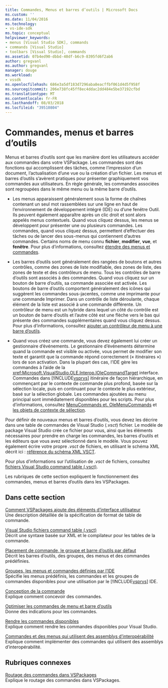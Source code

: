 ```yaml
---
title: Commandes, Menus et barres d’outils | Microsoft Docs
ms.custom: ''
ms.date: 11/04/2016
ms.technology:
- vs-ide-sdk
ms.topic: conceptual
helpviewer_keywords:
- menus [Visual Studio SDK], commands
- commands [Visual Studio]
- toolbars [Visual Studio], commands
ms.assetid: 07b4ed90-dbbd-40df-b6c9-8395fd6f2ab6
author: gregvanl
ms.author: gregvanl
manager: douge
ms.workload:
- vssdk
ms.openlocfilehash: 686e3a5df183d7296aba8eacffbf061d4d5f958f
ms.sourcegitcommit: 206e738fc45ff8ec4ddac2dd484e5be37192cfbd
ms.translationtype: MT
ms.contentlocale: fr-FR
ms.lasthandoff: 08/03/2018
ms.locfileid: "39510804"
---
```

# <a name="commands-menus-and-toolbars"></a>Commandes, menus et barres d’outils
Menus et barres d’outils sont que les manière dont les utilisateurs accéder aux commandes dans votre VSPackage. Les commandes sont des fonctions qui accomplissent des tâches, comme l’impression d’un document, l’actualisation d’une vue ou la création d’un fichier. Les menus et barres d’outils s’avèrent pratiques pour présenter graphiquement vos commandes aux utilisateurs. En règle générale, les commandes associées sont regroupées dans le même menu ou la même barre d’outils.  
  
-   Les menus apparaissent généralement sous la forme de chaînes contenant un seul mot rassemblées sur une ligne en haut de l’environnement de développement intégré (IDE) ou d’une fenêtre Outil. Ils peuvent également apparaître après un clic droit et sont alors appelés menus contextuels. Quand vous cliquez dessus, les menus se développent pour présenter une ou plusieurs commandes. Les commandes, quand vous cliquez dessus, permettent d’effectuer des tâches ou de lancer des sous-menus qui contiennent d’autres commandes. Certains noms de menu connu **fichier**, **modifier**, **vue**, et **fenêtre**. Pour plus d’informations, consultez [étendre des menus et commandes](../../extensibility/extending-menus-and-commands.md).  
  
-   Les barres d’outils sont généralement des rangées de boutons et autres contrôles, comme des zones de liste modifiable, des zones de liste, des zones de texte et des contrôleurs de menu. Tous les contrôles de barre d’outils sont associés à des commandes. Quand vous cliquez sur un bouton de barre d’outils, sa commande associée est activée. Les boutons de barre d’outils comportent généralement des icônes qui suggèrent les commandes sous-jacentes, comme une imprimante pour une commande Imprimer. Dans un contrôle de liste déroulante, chaque élément de la liste est associé à une commande différente. Un contrôleur de menu est un hybride dans lequel un côté du contrôle est un bouton de barre d’outils et l’autre côté est une flèche vers le bas qui présente des commandes supplémentaires quand vous cliquez dessus. Pour plus d’informations, consultez [ajouter un contrôleur de menu à une barre d’outils](../../extensibility/adding-a-menu-controller-to-a-toolbar.md).  
  
-   Quand vous créez une commande, vous devez également lui créer un gestionnaire d’événements. Le gestionnaire d’événements détermine quand la commande est visible ou activée, vous permet de modifier son texte et garantit que la commande répond correctement (« itinéraires ») lors de son activation. Dans la plupart des cas, l’IDE gère les commandes à l’aide de la <xref:Microsoft.VisualStudio.OLE.Interop.IOleCommandTarget> interface. Commandes dans [!INCLUDE[vsprvs](../../code-quality/includes/vsprvs_md.md)] itinéraire de façon hiérarchique, en commençant par le contexte de commande plus profond, basée sur la sélection locale, puis en continuant pour le contexte le plus extérieur, basé sur la sélection globale. Les commandes ajoutées au menu principal sont immédiatement disponibles pour les scripts. Pour plus d’informations, consultez [MenuCommands et. OleMenuCommands](../../extensibility/menucommands-vs-olemenucommands.md) et [les objets de contexte de sélection](../../extensibility/internals/selection-context-objects.md).  
  
 Pour définir de nouveaux menus et barres d’outils, vous devez les décrire dans une table de commandes de Visual Studio (*.vsct*) fichier. Le modèle de package Visual Studio crée ce fichier pour vous, ainsi que les éléments nécessaires pour prendre en charge les commandes, les barres d’outils et les éditeurs que vous avez sélectionné dans le modèle. Vous pouvez également écrire votre propre *.vsct* de fichiers, en utilisant le schéma XML décrit ici : [référence du schéma XML VSCT](../../extensibility/vsct-xml-schema-reference.md).  
  
 Pour plus d’informations sur l’utilisation de *.vsct* de fichiers, consultez [fichiers Visual Studio command table (.vsct)](../../extensibility/internals/visual-studio-command-table-dot-vsct-files.md).  
  
 Les rubriques de cette section expliquent le fonctionnement des commandes, menus et barres d’outils dans les VSPackages.  
  
## <a name="in-this-section"></a>Dans cette section  
 [Comment VSPackages ajoute des éléments d’interface utilisateur](../../extensibility/internals/how-vspackages-add-user-interface-elements.md)  
 Une description détaillée de la spécification de format de table de commande.  
  
 [Visual Studio fichiers command table (.vsct)](../../extensibility/internals/visual-studio-command-table-dot-vsct-files.md)  
 Décrit une syntaxe basée sur XML et le compilateur pour les tables de la commande.  
  
 [Placement de commande, le groupe et barre d’outils par défaut](../../extensibility/internals/default-command-group-and-toolbar-placement.md)  
 Décrit les barres d’outils, des groupes, des menus et des commandes prédéfinies.  
  
 [Groupes, les menus et commandes définies par l’IDE](../../extensibility/internals/ide-defined-commands-menus-and-groups.md)  
 Spécifie les menus prédéfinis, les commandes et les groupes de commandes disponibles pour une utilisation par le [!INCLUDE[vsprvs](../../code-quality/includes/vsprvs_md.md)] IDE.  
  
 [Conception de la commande](../../extensibility/internals/command-design.md)  
 Explique comment concevoir des commandes.  
  
 [Optimiser les commandes de menu et barre d’outils](../../extensibility/internals/optimizing-menu-and-toolbar-commands.md)  
 Donne des indications pour les commandes.  
  
 [Rendre les commandes disponibles](../../extensibility/internals/making-commands-available.md)  
 Explique comment rendre les commandes disponibles pour Visual Studio.  
  
 [Commandes et des menus qui utilisent des assemblys d’interopérabilité](../../extensibility/internals/commands-and-menus-that-use-interop-assemblies.md)  
 Explique comment implémenter des commandes qui utilisent des assemblys d’interopérabilité.  
  
## <a name="related-sections"></a>Rubriques connexes  
 [Routage des commandes dans VSPackages](../../extensibility/internals/command-routing-in-vspackages.md)  
 Explique le routage des commandes dans VSPackages.
